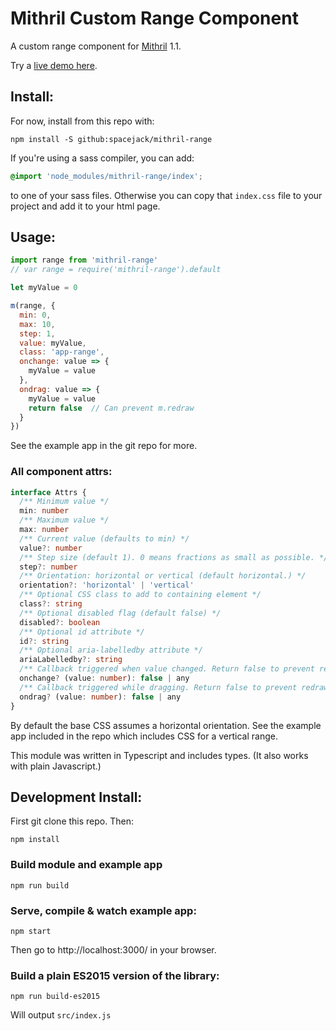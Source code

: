 # Mithril Custom Range Component

A custom range component for [Mithril](https://mithril.js.org/) 1.1.

Try a [live demo here](https://spacejack.github.io/mithril-range/).

## Install:

For now, install from this repo with:

    npm install -S github:spacejack/mithril-range

If you're using a sass compiler, you can add:

```scss
@import 'node_modules/mithril-range/index';
```

to one of your sass files. Otherwise you can copy that `index.css` file to your project and add it to your html page.

## Usage:

```javascript
import range from 'mithril-range'
// var range = require('mithril-range').default

let myValue = 0

m(range, {
  min: 0,
  max: 10,
  step: 1,
  value: myValue,
  class: 'app-range',
  onchange: value => {
    myValue = value
  },
  ondrag: value => {
    myValue = value
    return false  // Can prevent m.redraw
  }
})
```

See the example app in the git repo for more.

### All component attrs:

```typescript
interface Attrs {
  /** Minimum value */
  min: number
  /** Maximum value */
  max: number
  /** Current value (defaults to min) */
  value?: number
  /** Step size (default 1). 0 means fractions as small as possible. */
  step?: number
  /** Orientation: horizontal or vertical (default horizontal.) */
  orientation?: 'horizontal' | 'vertical'
  /** Optional CSS class to add to containing element */
  class?: string
  /** Optional disabled flag (default false) */
  disabled?: boolean
  /** Optional id attribute */
  id?: string
  /** Optional aria-labelledby attribute */
  ariaLabelledby?: string
  /** Callback triggered when value changed. Return false to prevent redraw. */
  onchange? (value: number): false | any
  /** Callback triggered while dragging. Return false to prevent redraw. */
  ondrag? (value: number): false | any
}
```

By default the base CSS assumes a horizontal orientation. See the example app included in the repo which includes CSS for a vertical range.

This module was written in Typescript and includes types. (It also works with plain Javascript.)

## Development Install:

First git clone this repo. Then:

    npm install

### Build module and example app

    npm run build

### Serve, compile & watch example app:

    npm start

Then go to http://localhost:3000/ in your browser.

### Build a plain ES2015 version of the library:

    npm run build-es2015

Will output `src/index.js`
